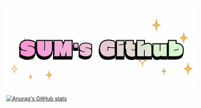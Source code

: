 <!--메인 타이틀-->
<div align="center">
  <img src="https://github.com/KongMezu/KongMezu/blob/main/%EB%A1%9C%EA%B3%A0.gif"/>
</div>

<!--내용(tech stack / studying / tool / readme stats /top language cardd )-->
[![Anurag's GitHub stats](https://github-readme-stats.vercel.app/api?username=KongMezu&theme=panda)](https://github.com/KongMezu/github-readme-stats)

<!--잔디 ㄲ미기-->


